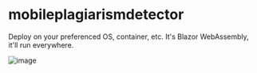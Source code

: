 # mobileplagiarismdetector
Deploy on your preferenced OS, container, etc. It's Blazor WebAssembly, it'll run everywhere.


![image](https://github.com/Nexxus67/mobileplagiarismdetector/assets/58827641/b450a0e1-748c-411b-9dee-6de5e5afd56d)


